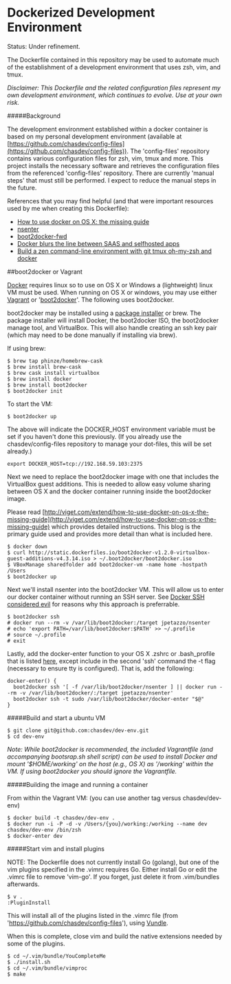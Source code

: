 # Dockerized Development Environment

Status:  Under refinement.

The Dockerfile contained in this repository may be used to automate much of the establishment of a development environment that uses zsh, vim, and tmux.

_Disclaimer: This Dockerfile and the related configuration files represent my own development environment, which continues to evolve. Use at your own risk._

#####Background

The development environment established within a docker container is based on my personal development environment (available at [https://github.com/chasdev/config-files](https://github.com/chasdev/config-files)).  The 'config-files' repository contains various configuration files for zsh, vim, tmux and more. This project installs the necessary software and retrieves the configuration files from the referenced 'config-files' repository.  There are currently 'manual steps' that must still be performed. I expect to reduce the manual steps in the future.

References that you may find helpful (and that were important resources used by me when creating this Dockerfile):
* [How to use docker on OS X: the missing guide](http://viget.com/extend/how-to-use-docker-on-os-x-the-missing-guide)
* [nsenter](https://github.com/jpetazzo/nsenter#docker-enter-with-boot2docker)
* [boot2docker-fwd](https://gist.github.com/deinspanjer/9215467)
* [Docker blurs the line between SAAS and selfhosted apps](http://jeffknupp.com/blog/2014/06/30/docker-blurs-the-line-between-saas-and-selfhosted-apps/)
* [Build a zen command-line environment with git tmux oh-my-zsh and docker](http://www.theodo.fr/blog/2014/01/build-a-zen-command-line-environment-with-git-tmux-oh-my-zsh-mosh-and-docker/)

##boot2docker or Vagrant

[Docker](https://www.docker.com) requires linux so to use on OS X or Windows a (lightweight) linux VM must be used.  When running on OS X or windows, you may use either [Vagrant](https://www.vagrantup.com) or '[boot2docker](https://github.com/boot2docker/boot2docker)'. The following uses boot2docker.

boot2docker may be installed using a [package installer](https://github.com/boot2docker/osx-installer/releases) or brew.  The package installer will install Docker, the boot2docker ISO, the boot2docker manage tool, and VirtualBox. This will also handle creating an ssh key pair (which may need to be done manually if installing via brew).

If using brew:

```
$ brew tap phinze/homebrew-cask
$ brew install brew-cask
$ brew cask install virtualbox
$ brew install docker
$ brew install boot2docker
$ boot2docker init
```

To start the VM:

```
$ boot2docker up
```

The above will indicate the DOCKER_HOST environment variable must be set if you haven't done this previously.  (If you already use the chasdev/config-files repository to manage your dot-files, this will be set already.)

```
export DOCKER_HOST=tcp://192.168.59.103:2375
```

Next we need to replace the boot2docker image with one that includes the VirtualBox guest additions. This is needed to allow easy volume sharing between OS X and the docker container running inside the boot2docker image.

Please read [http://viget.com/extend/how-to-use-docker-on-os-x-the-missing-guide](http://viget.com/extend/how-to-use-docker-on-os-x-the-missing-guide) which provides detailed instructions. This blog is the primary guide used and provides more detail than what is included here.

```
$ docker down
$ curl http://static.dockerfiles.io/boot2docker-v1.2.0-virtualbox-guest-additions-v4.3.14.iso > ~/.boot2docker/boot2docker.iso
$ VBoxManage sharedfolder add boot2docker-vm -name home -hostpath /Users
$ boot2docker up
```

Next we'll install nsenter into the boot2docker VM. This will allow us to enter our docker container without running an SSH server.  See [Docker SSH considered evil](http://jpetazzo.github.io/2014/06/23/docker-ssh-considered-evil/) for reasons why this approach is preferrable.

```
$ boot2docker ssh
# docker run --rm -v /var/lib/boot2docker:/target jpetazzo/nsenter
# echo 'export PATH=/var/lib/boot2docker:$PATH' >> ~/.profile
# source ~/.profile
# exit
```

Lastly, add the docker-enter function to your OS X .zshrc or .bash_profile that is listed [here](https://github.com/jpetazzo/nsenter#docker-enter-with-boot2docker), except include in the second 'ssh' command the -t flag (necessary to ensure tty is configured). That is, add the following:

```
docker-enter() {
  boot2docker ssh '[ -f /var/lib/boot2docker/nsenter ] || docker run --rm -v /var/lib/boot2docker/:/target jpetazzo/nsenter'
  boot2docker ssh -t sudo /var/lib/boot2docker/docker-enter "$@"
}
```

#####Build and start a ubuntu VM

```
$ git clone git@github.com:chasdev/dev-env.git
$ cd dev-env
```

_Note: While boot2docker is recommended, the included Vagrantfile (and accompanying bootsrap.sh shell script) can be used to install Docker and mount '$HOME/working' on the host (e.g., OS X) as '/working' within the VM. If using boot2docker you should ignore the Vagrantfile._

#####Building the image and running a container

From within the Vagrant VM: (you can use another tag versus chasdev/dev-env)

```
$ docker build -t chasdev/dev-env .
$ docker run -i -P -d -v /Users/{you}/working:/working --name dev chasdev/dev-env /bin/zsh
$ docker-enter dev
```

#####Start vim and install plugins

NOTE: The Dockerfile does not currently install Go (golang), but one of the vim plugins specified in the .vimrc requires Go.  Either install Go or edit the .vimrc file to remove 'vim-go'. If you forget, just delete it from .vim/bundles afterwards.

```
$ v .
:PluginInstall
```

This will install all of the plugins listed in the .vimrc file (from 'https://github.com/chasdev/config-files'), using [Vundle](https://github.com/gmarik/Vundle.vim).

When this is complete, close vim and build the native extensions needed by some of the plugins.

```
$ cd ~/.vim/bundle/YouCompleteMe
$ ./install.sh
$ cd ~/.vim/bundle/vimproc
$ make
```

